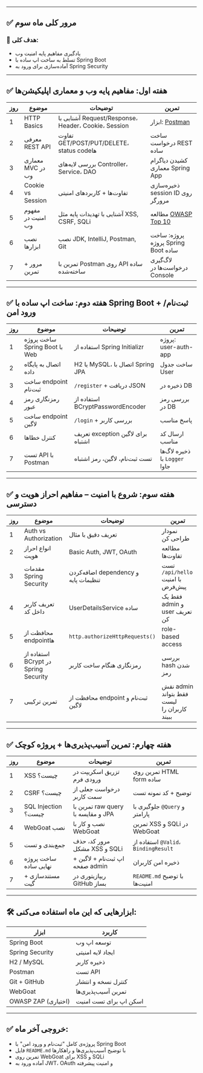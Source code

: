 
---

## ✅ **مرور کلی ماه سوم**


### 🎯 هدف کلی:

* یادگیری مفاهیم پایه امنیت وب
* تسلط به ساخت اپ ساده با Spring Boot
* آماده‌سازی برای ورود به Spring Security

---

## ✅ **هفته اول: مفاهیم پایه وب و معماری اپلیکیشن‌ها**

| روز | موضوع | توضیحات | تمرین |
| --- | ----------------- | --------------------------------------------------- | ----------------------------------------- |
| 1 | HTTP Basics | آشنایی با Request/Response، Header، Cookie، Session | ابزار: [Postman](https://www.postman.com) |
| 2 | معرفی REST API | تفاوت GET/POST/PUT/DELETE، status codeها | ساخت درخواست REST ساده |
| 3 | معماری MVC در وب | بررسی لایه‌های Controller، Service، DAO | کشیدن دیاگرام معماری Spring App |
| 4 | Cookie vs Session | تفاوت‌ها + کاربردهای امنیتی | ذخیره‌سازی session ID روی مرورگر |
| 5 | مفهوم امنیت در وب | آشنایی با تهدیدات پایه مثل XSS, CSRF, SQLi | مطالعه [OWASP Top 10](https://owasp.org) |
| 6 | نصب ابزارها | نصب JDK, IntelliJ, Postman, Git | پروژه: ساخت پروژه Spring Boot ساده |
| 7 | مرور + تمرین | تمرین با Postman روی API ساده ساخته‌شده | لاگ‌گیری درخواست‌ها در Console |

---

## ✅ **هفته دوم: ساخت اپ ساده با Spring Boot + ثبت‌نام/ورود امن**

| روز | موضوع | توضیحات | تمرین |
| --- | ----------------------------- | --------------------------------- | ----------------------------- |
| 1 | ساخت پروژه Spring Boot با Web | استفاده از Spring Initializr | پروژه: user-auth-app |
| 2 | اتصال به پایگاه داده | H2 یا MySQL، اتصال با Spring JPA | ساخت جدول User |
| 3 | ساخت endpoint ثبت‌نام | `/register` + دریافت JSON | ذخیره در DB |
| 4 | رمزنگاری رمز عبور | استفاده از BCryptPasswordEncoder | بررسی رمز در DB |
| 5 | ساخت endpoint لاگین | `/login` + بررسی کاربر | پاسخ مناسب |
| 6 | کنترل خطاها | تعریف exception برای لاگین اشتباه | ارسال کد مناسب |
| 7 | تست API با Postman | تست ثبت‌نام، لاگین، رمز اشتباه | ذخیره لاگ‌ها با `Logger` جاوا |

---

## ✅ **هفته سوم: شروع با امنیت – مفاهیم احراز هویت و دسترسی**

| روز | موضوع | توضیحات | تمرین |
| --- | ------------------------------------ | ------------------------------------ | ------------------------------------------ |
| 1 | Auth vs Authorization | تعریف دقیق با مثال | نمودار طراحی کن |
| 2 | انواع احراز هویت | Basic Auth, JWT, OAuth | مطالعه تفاوت‌ها |
| 3 | مقدمات Spring Security | اضافه‌کردن dependency و تنظیمات پایه | تست `/api/hello` با امنیت پیش‌فرض |
| 4 | تعریف کاربر داخل کد | UserDetailsService ساده | فقط یک admin و user تعریف کن |
| 5 | محافظت از endpointها | `http.authorizeHttpRequests()` | role-based access |
| 6 | استفاده از BCrypt در Spring Security | رمزنگاری هنگام ساخت کاربر | بررسی hash شدن رمز |
| 7 | تمرین ترکیبی | محافظت از endpoint ثبت‌نام و لاگین | نقش admin فقط بتواند لیست کاربران را ببیند |

---

## ✅ **هفته چهارم: تمرین آسیب‌پذیری‌ها + پروژه کوچک**

| روز | موضوع | توضیحات | تمرین |
| --- | --------------------- | ---------------------------------- | ------------------------------------ |
| 1 | XSS چیست؟ | تزریق اسکریپت در ورودی فرم | تمرین روی HTML form ساده |
| 2 | CSRF چیست؟ | درخواست جعلی از سمت کاربر | توضیح + کد نمونه تست |
| 3 | SQL Injection چیست؟ | تمرین با raw query و مقایسه با JPA | جلوگیری با `@Query` و پارامتر |
| 4 | WebGoat نصب | نصب و کار با WebGoat | تمرین XSS و SQLi در WebGoat |
| 5 | جمع‌بندی و تست | مرور کد، حذف مشکل XSS و SQLi | استفاده از `@Valid`، `BindingResult` |
| 6 | ساخت پروژه نهایی ساده | اپ ثبت‌نام + لاگین + صفحه admin | ذخیره امن کاربران |
| 7 | مستندسازی + گیت | ریپازیتوری در GitHub بساز | `README.md` با توضیح امنیت‌ها |

---

## 🛠 ابزارهایی که این ماه استفاده می‌کنی:

| ابزار | کاربرد |
| ------------------- | ---------------------- |
| Spring Boot | توسعه اپ وب |
| Spring Security | ایجاد لایه امنیتی |
| H2 / MySQL | ذخیره کاربر |
| Postman | تست API |
| Git + GitHub | کنترل نسخه و انتشار |
| WebGoat | تمرین آسیب‌پذیری‌ها |
| OWASP ZAP (اختیاری) | اسکن اپ برای تست امنیت |

---

## ✅ خروجی آخر ماه:

* پروژه‌ی کامل "ثبت‌نام و ورود امن" با Spring Boot
* فایل `README.md` با توضیح آسیب‌پذیری‌ها و راهکارها
* تمرین روی WebGoat برای XSS و SQLi
* آماده ورود به JWT، OAuth و امنیت پیشرفته

